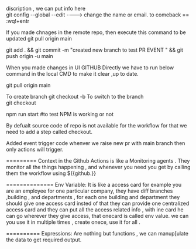 discription , we can put info here  
git config --global --edit ----> change the name or email. to comeback ==  :wq!+entr

If you made chnages in the remote repo, then execute this command to be updated
git pull origin main

git add . && git commit -m "created new branch to test PR EVENT  " && git push origin -u main

When you made changes in UI GITHUB Directly we have to run below command in the local CMD to make it clear ,up to date.

git pull origin main

To create branch
git checkout -b <branch name>
To switch to the branch  
git checkout <branch name>

npm run start #to test NPM is working or not

By defualt source code of repo is not available for the workflow for that we need to add a step called checkout.

Added event trigger code whenver we raise new pr with main branch then only actions will trigger.

=========
Context in the Github Actions is like a Monitoring agents .
They monitor all the things happening , and whenever you need you get by calling them  the workflow using ${{github.<v name>}} 

==============
Env Variable:
It is like a access card for example you are an employee for one particular company, they have diff branches ,building , and departments , for each one building and department they should give one access card insted of that they can provide one centralized access card and they can put all the access related info , with ine card he can go wherever they give access, that onecard is called env value. we can you use it in multiple times , create onece, use it for all . 

==========
Expressions: Are nothing but functions  , we can manup[ulate the data to get required output.
